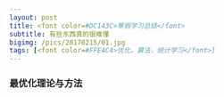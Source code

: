 ```yaml
---
layout: post
title: <font color=#DC143C>寒假学习总结</font>
subtitle: 有些东西真的很难懂
bigimg: /pics/20170215/01.jpg
tags: [<font color=#FFE4C4>优化，算法，统计学习</font>]
---
```


### 最优化理论与方法
